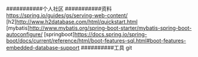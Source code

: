 ###########个人社区
###########资料
https://spring.io/guides/gs/serving-web-content/
[h2]http://www.h2database.com/html/quickstart.html
[mybatis]http://www.mybatis.org/spring-boot-starter/mybatis-spring-boot-autoconfigure/
[springboot]https://docs.spring.io/spring-boot/docs/current/reference/html/boot-features-sql.html#boot-features-embedded-database-support
##########工具
git